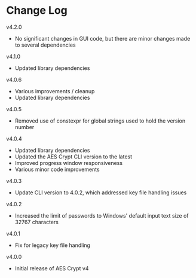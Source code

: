 # Change Log

v4.2.0

- No significant changes in GUI code, but there are minor changes made to
  several dependencies

v4.1.0

- Updated library dependencies

v4.0.6

- Various improvements / cleanup
- Updated library dependencies

v4.0.5

- Removed use of constexpr for global strings used to hold the version number

v4.0.4

- Updated library dependencies
- Updated the AES Crypt CLI version to the latest
- Improved progress window responsiveness
- Various minor code improvements

v4.0.3

- Update CLI version to 4.0.2, which addressed key file handling issues

v4.0.2

- Increased the limit of passwords to Windows' default input text
  size of 32767 characters

v4.0.1

- Fix for legacy key file handling

v4.0.0

- Initial release of AES Crypt v4
